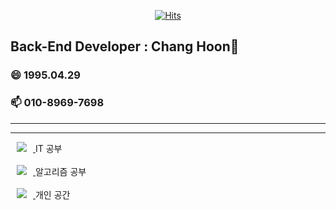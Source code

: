   <div align=center>
	
  [![Hits](https://hits.seeyoufarm.com/api/count/incr/badge.svg?url=https%3A%2F%2Fgithub.com%2Fzzsza)](https://hits.seeyoufarm.com) 
	
  </div>
  
  ## Back-End Developer : Chang Hoon👋
  
  ### 😄 1995.04.29
  ### 📫 010-8969-7698
  <hr><hr>
 
 <a href="https://blog.naver.com/dhckdgns3/">
    <img
        src="http://img.shields.io/badge/-Naver blog-black?style=flat&logo=Naver&link=https://blog.naver.com/dhckdgns3/"
        style="height : auto; margin-left : 10px; margin-right : 10px;"/>
</a> IT 공부 
<br>
<br>

<a href="https://www.notion.so/lovelyoch/">
    <img
        src="http://img.shields.io/badge/-Notion-black?style=flat&logo=Notion&link=https://www.notion.so/lovelyoch/"
        style="height : auto; margin-left : 10px; margin-right : 10px;"/>
</a> 알고리즘 공부

<br>
<br>

<a href="https://instagram.com/dhckdgns">
    <img
        src="http://img.shields.io/badge/-Instagram-black?style=flat&logo=Instagram&link=https://instagram.com/alpox.dev/"
        style="height : auto; margin-left : 10px; margin-right : 10px;"/>
</a> 개인 공간



<!--
**ohchanghoon/ohchanghoon** is a ✨ _special_ ✨ repository because its `README.md` (this file) appears on your GitHub profile.

Here are some ideas to get you started:

- 🔭 I’m currently working on ...
- 🌱 I’m currently learning ...
- 👯 I’m looking to collaborate on ...
- 🤔 I’m looking for help with ...
- 💬 Ask me about ...
- 📫 How to reach me: ...
- 😄 Pronouns: ...
- ⚡ Fun fact: ...
-->
